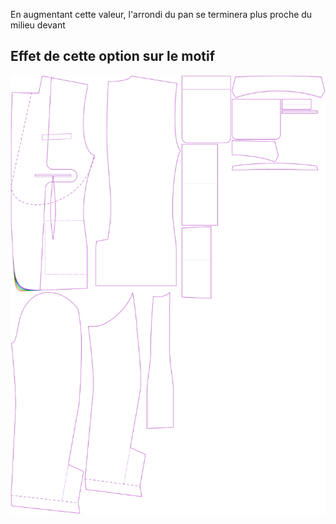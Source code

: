 
En augmentant cette valeur, l'arrondi du pan se terminera plus proche du milieu devant



## Effet de cette option sur le motif
![Cette image montre l'effet de cette option en superposant plusieurs variantes qui ont une valeur différente pour cette option](jaeger_frontcutawayend_sample.svg "Effet de cette option sur le motif")